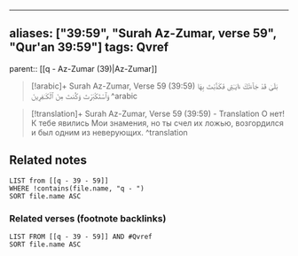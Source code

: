 
---
aliases: ["39:59", "Surah Az-Zumar, verse 59", "Qur'an 39:59"]
tags: Qvref
---

parent:: [[q - Az-Zumar (39)|Az-Zumar]]

> [!arabic]+ Surah Az-Zumar, Verse 59 (39:59)
> <span class="quran-arabic">بَلَىٰ قَدْ جَآءَتْكَ ءَايَـٰتِى فَكَذَّبْتَ بِهَا وَٱسْتَكْبَرْتَ وَكُنتَ مِنَ ٱلْكَـٰفِرِينَ</span>
^arabic

> [!translation]+ Surah Az-Zumar, Verse 59 (39:59) - Translation
> О нет! К тебе явились Мои знамения, но ты счел их ложью, возгордился и был одним из неверующих.
^translation



## Related notes
```dataview
LIST from [[q - 39 - 59]]
WHERE !contains(file.name, "q - ")
SORT file.name ASC
```

### Related verses (footnote backlinks)
```dataview
LIST FROM [[q - 39 - 59]] AND #Qvref
SORT file.name ASC
```

